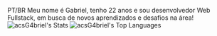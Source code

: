 PT/BR
Meu nome é Gabriel, tenho 22 anos e sou desenvolvedor Web Fullstack, em busca de novos aprendizados e desafios na área!
![acsG4briel's Stats](https://github-readme-stats.vercel.app/api?username=acsG4briel&theme=vue-dark&show_icons=true&hide_border=true&count_private=true)
![acsG4briel's Top Languages](https://github-readme-stats.vercel.app/api/top-langs/?username=acsG4briel&theme=vue-dark&show_icons=true&hide_border=true&layout=compact)
